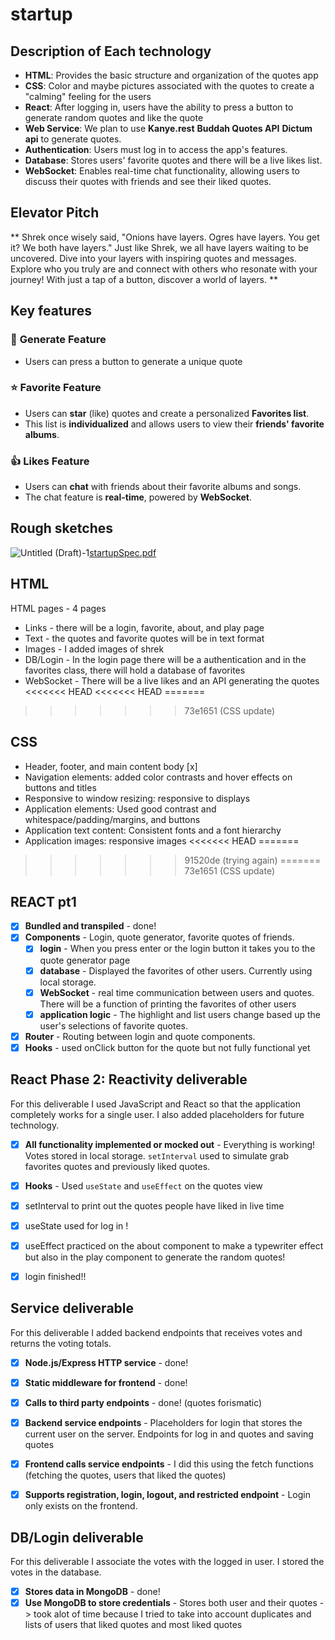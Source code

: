# startup

## Description of Each technology
- **HTML**: Provides the basic structure and organization of the quotes app
- **CSS**: Color and maybe pictures associated with the quotes to create a "calming" feeling for the users  
- **React**: After logging in, users have the ability to press a button to generate random quotes and like the quote
- **Web Service**: We plan to use **Kanye.rest** **Buddah Quotes API**  **Dictum api** to generate quotes.  
- **Authentication**: Users must log in to access the app's features.  
- **Database**: Stores users' favorite quotes and there will be a live likes list.  
- **WebSocket**: Enables real-time chat functionality, allowing users to discuss their quotes with friends and see their liked quotes.


## Elevator Pitch
** Shrek once wisely said, "Onions have layers. Ogres have layers. You get it? We both have layers." Just like Shrek, we all have layers waiting to be uncovered. Dive into your layers with inspiring quotes and messages. Explore who you truly are and connect with others who resonate with your journey! With just a tap of a button, discover a world of layers. **

## Key features
### 💬 **Generate Feature**  
- Users can press a button to generate a unique quote

### ⭐ **Favorite Feature**  
  - Users can **star** (like) quotes and create a personalized **Favorites list**.  
- This list is **individualized** and allows users to view their **friends' favorite albums**.

### 👍 **Likes Feature**  
- Users can **chat** with friends about their favorite albums and songs.  
- The chat feature is **real-time**, powered by **WebSocket**.

## Rough sketches 
![Untitled (Draft)-1]()[startupSpec.pdf](https://github.com/user-attachments/files/18581441/startupSpec.pdf)

## HTML 
 HTML pages - 4 pages
 - Links - there will be a login, favorite, about, and play page
 - Text - the quotes and favorite quotes will be in text format
 - Images - I added images of shrek
 - DB/Login - In the login page there will be a authentication and in the favorites class, there will hold a database of favorites
 - WebSocket - There will be a live likes and an API generating the quotes
<<<<<<< HEAD
<<<<<<< HEAD
=======
>>>>>>> 73e1651 (CSS update)

## CSS
- Header, footer, and main content body [x]
- Navigation elements: added color contrasts and hover effects on buttons and titles
- Responsive to window resizing: responsive to displays
- Application elements: Used good contrast and whitespace/padding/margins, and buttons
- Application text content: Consistent fonts and a font hierarchy
- Application images: responsive images 
<<<<<<< HEAD
=======
>>>>>>> 91520de (trying again)
=======
>>>>>>> 73e1651 (CSS update)
>>>>>>>
## REACT pt1
- [x] **Bundled and transpiled** - done!
- [x] **Components** - Login, quote generator, favorite quotes of friends.
  - [x] **login** - When you press enter or the login button it takes you to the quote generator page
  - [x] **database** - Displayed the favorites of other users. Currently using local storage.
  - [x] **WebSocket** - real time communication between users and quotes. There will be a function of printing the favorites of other users
  - [x] **application logic** - The highlight and list users change based up the user's selections of favorite quotes.
- [x] **Router** - Routing between login and quote components.
- [x] **Hooks** - used onClick button for the quote but not fully functional yet

## React Phase 2: Reactivity deliverable

For this deliverable I used JavaScript and React so that the application completely works for a single user. I also added placeholders for future technology.

- [x] **All functionality implemented or mocked out** - Everything is working! Votes stored in local storage. `setInterval` used to simulate grab favorites quotes and previously liked quotes.
- [x] **Hooks** - Used `useState` and `useEffect` on the quotes view
- [x] setInterval to print out the quotes people have liked in live time
- [x] useState used for log in !
- [x] useEffect practiced on the about component to make a typewriter effect but also in the play component to generate the random quotes!
- [x] login finished!!   


## Service deliverable

For this deliverable I added backend endpoints that receives votes and returns the voting totals.

- [x] **Node.js/Express HTTP service** - done!
- [x] **Static middleware for frontend** - done!
- [x] **Calls to third party endpoints** - done! (quotes forismatic)
- [x] **Backend service endpoints** - Placeholders for login that stores the current user on the server. Endpoints for log in and quotes and saving quotes
- [x] **Frontend calls service endpoints** - I did this using the fetch functions (fetching the quotes, users that liked the quotes)
- [x] **Supports registration, login, logout, and restricted endpoint** - Login only exists on the frontend. 


## DB/Login deliverable

For this deliverable I associate the votes with the logged in user. I stored the votes in the database.

- [x] **Stores data in MongoDB** - done!
- [x] **Use MongoDB to store credentials** - Stores both user and their quotes -> took alot of time because I tried to take into account duplicates and lists of users that liked quotes and most liked quotes
